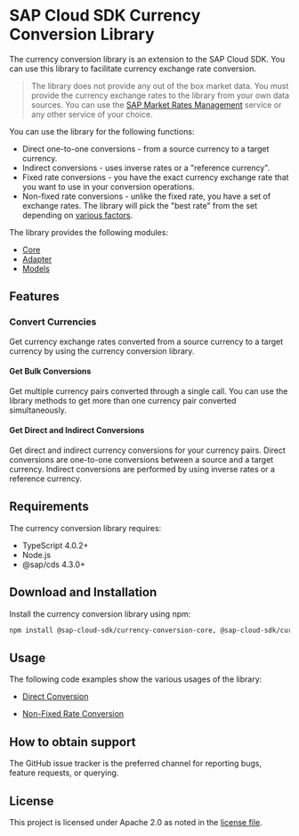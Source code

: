 # SAP Cloud SDK Currency Conversion Library

The currency conversion library is an extension to the SAP Cloud SDK. You can use this library to facilitate currency exchange rate conversion.

> The library does not provide any out of the box market data. You must provide the currency exchange rates to the library from your own data sources. You can use the [SAP Market Rates Management](https://www.sap.com/products/market-rates-management.html) service or any other service of your choice.

You can use the library for the following functions:

- Direct one-to-one conversions - from a source currency to a target currency.
- Indirect conversions - uses inverse rates or a "reference currency".
- Fixed rate conversions - you have the exact currency exchange rate that you want to use in your conversion operations.
- Non-fixed rate conversions - unlike the fixed rate, you have a set of exchange rates. The library will pick the "best rate" from the set depending on [various factors](https://sap.github.io/cloud-sdk/docs/java/features/extensions/extension-library/curconv/sap-currency-conversion-extension-library-for-cloud-sdk-for-java/#non-fixed-rate).

The library provides the following modules:

- [Core](packages/core/)
- [Adapter](packages/adapter/)
- [Models](packages/models/)

## Features

### Convert Currencies

Get currency exchange rates converted from a source currency to a target currency by using the currency conversion library.

#### Get Bulk Conversions

Get multiple currency pairs converted through a single call. You can use the library methods to get more than one currency pair converted simultaneously. 

#### Get Direct and Indirect Conversions

Get direct and indirect currency conversions for your currency pairs. Direct conversions are one-to-one conversions between a source and a target currency. Indirect conversions are performed by using inverse rates or a reference currency.

## Requirements

The currency conversion library requires:

- TypeScript 4.0.2+
- Node.js
- @sap/cds 4.3.0+

## Download and Installation

Install the currency conversion library using npm:

```bash
npm install @sap-cloud-sdk/currency-conversion-core, @sap-cloud-sdk/currency-conversion-data-adapter, @sap-cloud-sdk/currency-conversion-models
```

## Usage

The following code examples show the various usages of the library:

- [Direct Conversion](packages/core#usage)

- [Non-Fixed Rate Conversion](packages/adapter#usage)

## How to obtain support

The GitHub issue tracker is the preferred channel for reporting bugs, feature requests, or querying.

## License

This project is licensed under Apache 2.0 as noted in the [license file](https://github.com/sap-staging/cloud-sdk-currency-conversion/blob/main/LICENSES/Apache-2.0.txt).
